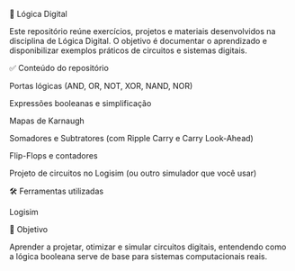 🧠 Lógica Digital

Este repositório reúne exercícios, projetos e materiais desenvolvidos na disciplina de Lógica Digital. O objetivo é documentar o aprendizado e disponibilizar exemplos práticos de circuitos e sistemas digitais.

✅ Conteúdo do repositório

Portas lógicas (AND, OR, NOT, XOR, NAND, NOR)

Expressões booleanas e simplificação

Mapas de Karnaugh

Somadores e Subtratores (com Ripple Carry e Carry Look-Ahead)

Flip-Flops e contadores

Projeto de circuitos no Logisim (ou outro simulador que você usar)

🛠️ Ferramentas utilizadas

Logisim

🎯 Objetivo

Aprender a projetar, otimizar e simular circuitos digitais, entendendo como a lógica booleana serve de base para sistemas computacionais reais.
